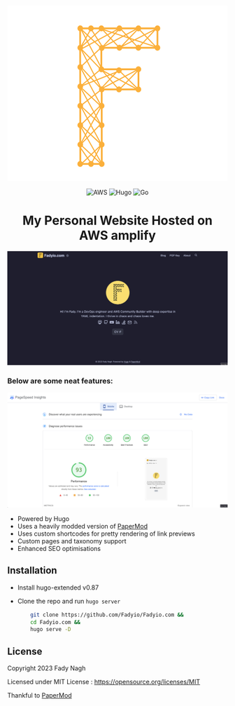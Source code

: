 <div align="center">
  <img alt="Logo" src="https://github.com/Fadyio/Fadyio.com/blob/main/static/img/logo.svg" height="400"/>
</div>
<div align="center">

![AWS](https://img.shields.io/badge/Amazon_AWS-FF9900?style=for-the-badge&logo=amazonaws&logoColor=white)
![Hugo](https://img.shields.io/badge/Hugo-FF4088?style=for-the-badge&logo=hugo&logoColor=white)
![Go](https://img.shields.io/badge/Go-00ADD8?style=for-the-badge&logo=go&logoColor=white)

</div>

<div align="center">

# My Personal Website Hosted on AWS amplify

</div>

![Screenshot](./screenshots/Fadyio.jpg)


### Below are some neat features:


![Screenshot](./screenshots/Test.png)

- Powered by Hugo
- Uses a heavily modded version of [PaperMod](https://github.com/adityatelange/hugo-PaperMod)
- Uses custom shortcodes for pretty rendering of link previews
- Custom pages and taxonomy support
- Enhanced SEO optimisations

## Installation

- Install hugo-extended v0.87
- Clone the repo and run `hugo server`

    ```bash
        git clone https://github.com/Fadyio/Fadyio.com &&
        cd Fadyio.com &&
        hugo serve -D
    ```

## License

Copyright 2023 Fady Nagh

Licensed under MIT License : https://opensource.org/licenses/MIT

Thankful to [PaperMod](https://github.com/adityatelange/hugo-PaperMod)
